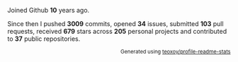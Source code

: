 Joined Github **10** years ago.

Since then I pushed **3009** commits, opened **34** issues, submitted **103** pull requests, received **679** stars across **205** personal projects and contributed to **37** public repositories.

<p align="right"><sub>Generated using <a href="https://github.com/marketplace/actions/profile-readme-stats">teoxoy/profile-readme-stats</a></sub></p>
